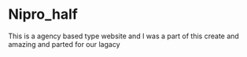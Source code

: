 # Nipro_half
This is a agency based type  website and I was a part of this create and amazing and parted for our lagacy 
